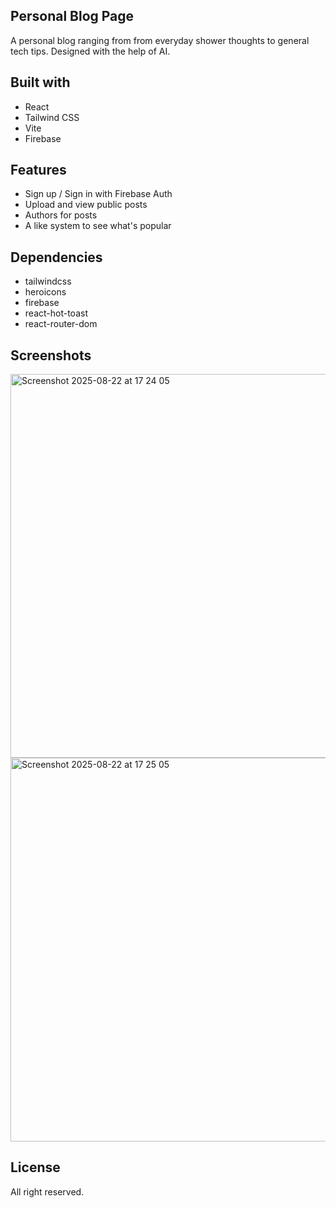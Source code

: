## Personal Blog Page

A personal blog ranging from from everyday shower thoughts to general tech tips. 
Designed with the help of AI.

## Built with
- React
- Tailwind CSS
- Vite
- Firebase

## Features
- Sign up / Sign in with Firebase Auth
- Upload and view public posts
- Authors for posts
- A like system to see what's popular
  
## Dependencies
- tailwindcss
- heroicons
- firebase
- react-hot-toast
- react-router-dom

## Screenshots
<img width="1147" height="614" alt="Screenshot 2025-08-22 at 17 24 05" src="https://github.com/user-attachments/assets/3f830a4d-4328-4f69-a4aa-91d80bfa9537" />
<img width="1147" height="614" alt="Screenshot 2025-08-22 at 17 25 05" src="https://github.com/user-attachments/assets/b5074698-0796-4817-a2e2-e6edf63acfb3" />

## License
All right reserved.
